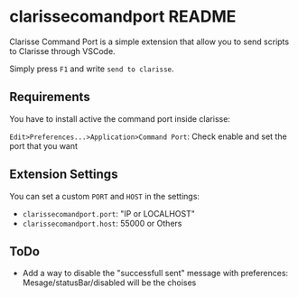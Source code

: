 # clarissecomandport README

Clarisse Command Port is a simple extension that allow you to send scripts to Clarisse through VSCode.

Simply press `F1` and write `send to clarisse`.

## Requirements

You have to install active the command port inside clarisse:

`Edit>Preferences...>Application>Command Port`: Check enable and set the port that you want

## Extension Settings

You can set a custom `PORT` and `HOST` in the settings:
* `clarissecomandport.port`: "IP or LOCALHOST"
* `clarissecomandport.host`: 55000 or Others

## ToDo

* Add a way to disable the "successfull sent" message with preferences: Mesage/statusBar/disabled will be the choises
